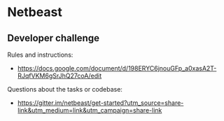 # Netbeast
## Developer challenge

Rules and instructions:
* https://docs.google.com/document/d/198ERYC6jnouGFp_a0xasA2T-RJqfVKM6gSrJhQ27coA/edit

Questions about the tasks or codebase:
* https://gitter.im/netbeast/get-started?utm_source=share-link&utm_medium=link&utm_campaign=share-link

